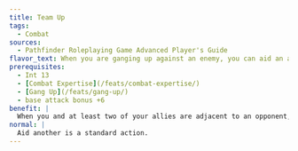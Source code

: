 ```yaml
---
title: Team Up
tags:
  - Combat
sources:
  - Pathfinder Roleplaying Game Advanced Player's Guide
flavor_text: When you are ganging up against an enemy, you can aid an ally with a quick feint.
prerequisites:
  - Int 13
  - [Combat Expertise](/feats/combat-expertise/)
  - [Gang Up](/feats/gang-up/)
  - base attack bonus +6
benefit: |
  When you and at least two of your allies are adjacent to an opponent, you can attempt the aid another action as a move action.
normal: |
  Aid another is a standard action.
---
```


